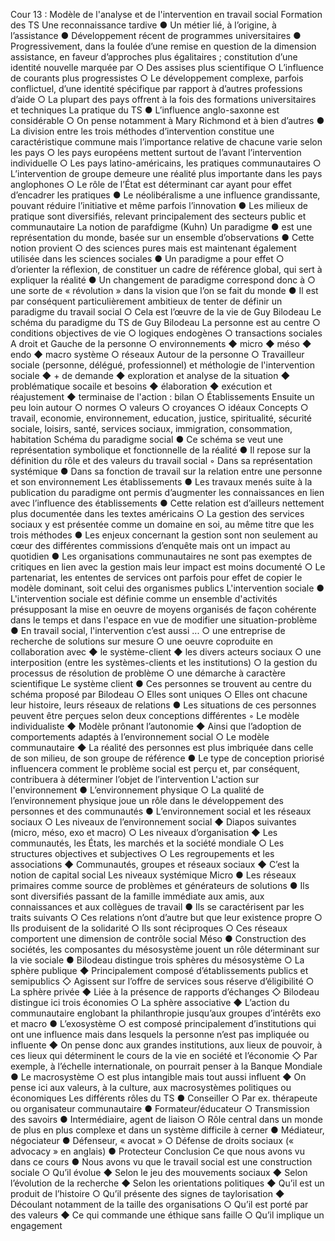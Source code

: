 Cour 13 : Modèle de l'analyse et de l'intervention en travail social
Formation des TS
Une reconnaissance tardive
● Un métier lié, à l’origine, à l’assistance
● Développement récent de programmes universitaires
● Progressivement, dans la foulée d’une remise en question de la dimension assistance, en
faveur d’approches plus égalitaires ; constitution d’une identité nouvelle marquée par
○ Des assises plus scientifique
○ L’influence de courants plus progressistes
○ Le développement complexe, parfois conflictuel, d’une identité spécifique par rapport
à d’autres professions d’aide
○ La plupart des pays offrent à la fois des formations universitaires et techniques
La pratique du TS
● L’influence anglo-saxonne est considérable
○ On pense notamment à Mary Richmond et à bien d’autres
● La division entre les trois méthodes d’intervention constitue une caractéristique
commune mais l’importance relative de chacune varie selon les pays
○ les pays européens mettent surtout de l’avant l’intervention individuelle
○ Les pays latino-américains, les pratiques communautaires
○ L’intervention de groupe demeure une réalité plus importante dans les pays
anglophones
○ Le rôle de l’État est déterminant car ayant pour effet d’encadrer les pratiques
● Le néolibéralisme a une influence grandissante, pouvant réduire l’initiative et
même parfois l’innovation
● Les milieux de pratique sont diversifiés, relevant principalement des secteurs public et
communautaire
La notion de parafdigme (Kuhn)
Un paradigme
● est une représentation du monde, basée sur un ensemble d’observations
● Cette notion provient
○ des sciences pures mais est maintenant également utilisée dans les sciences
sociales
● Un paradigme a pour effet
○ d’orienter la réflexion, de constituer un cadre de référence global, qui sert à expliquer
la réalité
● Un changement de paradigme correspond donc à
○ une sorte de « révolution » dans la vision que l’on se fait du monde
● Il est par conséquent particulièrement ambitieux de tenter de définir un paradigme du
travail social
○ Cela est l’œuvre de la vie de Guy Bilodeau
Le schéma du paradigme du TS de Guy Bilodeau
La personne est au centre
○ conditions objectives de vie
○ logiques endogènes
○ transactions sociales
A droit et Gauche de la personne
○ environnements
◆ micro
◆ méso
◆ endo
◆ macro système
○ réseaux
Autour de la personne
○ Travailleur sociale (personne, délégué, professionnel) et méthologie de l'intervention
sociale
◆ + de demande
◆ exploration et analyse de la situation
◆ problématique socaile et besoins
◆ élaboration
◆ exécution et réajustement
◆ terminaise de l'action : bilan
○ Établissements
Ensuite un peu loin autour
○ normes
○ valeurs
○ croyances
○ idéaux
Concepts
○ travail, economie, environnement, education, justice, spiritualité, sécurité sociale,
loisirs, santé, services sociaux, immigration, consommation, habitation
Schéma du paradigme social
● Ce schéma se veut une représentation symbolique et fonctionnelle de la réalité
● Il repose sur la définition du rôle et des valeurs du travail social ◦ Dans sa représentation
systémique
● Dans sa fonction de travail sur la relation entre une personne et son environnement
Les établissements
● Les travaux menés suite à la publication du paradigme ont permis d’augmenter les
connaissances en lien avec l’influence des établissements
● Cette relation est d’ailleurs nettement plus documentée dans les textes américains
○ La gestion des services sociaux y est présentée comme un domaine en soi, au même
titre que les trois méthodes
● Les enjeux concernant la gestion sont non seulement au cœur des différentes
commissions d’enquête mais ont un impact au quotidien
● Les organisations communautaires ne sont pas exemptes de critiques en lien avec la
gestion mais leur impact est moins documenté
○ Le partenariat, les ententes de services ont parfois pour effet de copier le modèle
dominant, soit celui des organismes publics
L'intervention sociale
● L'intervention sociale est définie comme un ensemble d'activités présupposant la mise en
oeuvre de moyens organisés de façon cohérente dans le temps et dans l'espace en vue
de modifier une situation-problème
● En travail social, l'intervention c’est aussi ...
○ une entreprise de recherche de solutions sur mesure
○ une oeuvre coproduite en collaboration avec
◆ le système-client
◆ les divers acteurs sociaux
○ une interposition (entre les systèmes-clients et les institutions)
○ la gestion du processus de résolution de problème
○ une démarche à caractère scientifique
Le système client
● Ces personnes se trouvent au centre du schéma proposé par Bilodeau
○ Elles sont uniques
○ Elles ont chacune leur histoire, leurs réseaux de relations
● Les situations de ces personnes peuvent être perçues selon deux conceptions différentes
◦ Le modèle individualiste
◆ Modèle prônant l’autonomie
◆ Ainsi que l’adoption de comportements adaptés à l’environnement social
○ Le modèle communautaire
◆ La réalité des personnes est plus imbriquée dans celle de son milieu, de son
groupe de référence
● Le type de conception priorisé influencera comment le problème social est perçu et, par
conséquent, contribuera à déterminer l’objet de l’intervention
L'action sur l'environnement
● L’environnement physique
○ La qualité de l’environnement physique joue un rôle dans le développement des
personnes et des communautés
● L’environnement social et les réseaux sociaux
○ Les niveaux de l’environnement social
◆ Diapos suivantes (micro, méso, exo et macro)
○ Les niveaux d’organisation
◆ Les communautés, les États, les marchés et la société mondiale
○ Les structures objectives et subjectives
○ Les regroupements et les associations
◆ Communautés, groupes et réseaux sociaux
◆ C’est la notion de capital social
Les niveaux systémique
Micro
● Les réseaux primaires comme source de problèmes et générateurs de solutions
● Ils sont diversifiés passant de la famille immédiate aux amis, aux connaissances et aux
collègues de travail
● Ils se caractérisent par les traits suivants
○ Ces relations n’ont d’autre but que leur existence propre
○ Ils produisent de la solidarité
○ Ils sont réciproques
○ Ces réseaux comportent une dimension de contrôle social
Méso
● Construction des sociétés, les composantes du mésosystème jouent un rôle déterminant
sur la vie sociale
● Bilodeau distingue trois sphères du mésosystème
○ La sphère publique
◆ Principalement composé d’établissements publics et semipublics
◇ Agissent sur l’offre de services sous réserve d’éligibilité
○ La sphère privée
◆ Liée à la présence de rapports d’échanges
◇ Bilodeau distingue ici trois économies
○ La sphère associative
◆ L’action du communautaire englobant la philanthropie jusqu’aux groupes
d’intérêts
exo et macro
● L’exosystème
○ est composé principalement d’institutions qui ont une influence mais dans lesquels la
personne n’est pas impliquée ou influente
◆ On pense donc aux grandes institutions, aux lieux de pouvoir, à ces lieux qui
déterminent le cours de la vie en société et l’économie
◇ Par exemple, à l’échelle internationale, on pourrait penser à la Banque
Mondiale
● Le macrosystème
○ est plus intangible mais tout aussi influent
◆ On pense ici aux valeurs, à la culture, aux macrosystèmes politiques ou
économiques
Les différents rôles du TS
● Conseiller
○ Par ex. thérapeute ou organisateur communautaire
● Formateur/éducateur
○ Transmission des savoirs
● Intermédiaire, agent de liaison
○ Rôle central dans un monde de plus en plus complexe et dans un système difficile à
cerner
● Médiateur, négociateur
● Défenseur, « avocat »
○ Défense de droits sociaux (« advocacy » en anglais)
● Protecteur
Conclusion
Ce que nous avons vu dans ce cours
● Nous avons vu que le travail social est une construction sociale
○ Qu’il évolue
◆ Selon le jeu des mouvements sociaux
◆ Selon l’évolution de la recherche
◆ Selon les orientations politiques
◆ Qu’il est un produit de l’histoire
○ Qu’il présente des signes de taylorisation
◆ Découlant notamment de la taille des organisations
○ Qu’il est porté par des valeurs
◆ Ce qui commande une éthique sans faille
○ Qu’il implique un engagement
